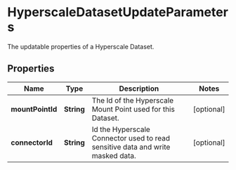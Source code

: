 

# HyperscaleDatasetUpdateParameters

The updatable properties of a Hyperscale Dataset.

## Properties

Name | Type | Description | Notes
------------ | ------------- | ------------- | -------------
**mountPointId** | **String** | The Id of the Hyperscale Mount Point used for this Dataset. |  [optional]
**connectorId** | **String** | Id the Hyperscale Connector used to read sensitive data and write masked data. |  [optional]




